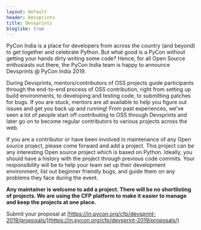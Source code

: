 ```yaml
---
layout: default
header: Devsprints
title: Devsprints
bloglike: true
---
```


PyCon India is a place for developers from across the country (and
beyond) to get together and celebrate Python. But what good is a PyCon
without getting your hands dirty writing some code? Hence, for all
Open Source enthusiasts out there, the PyCon India team is happy to
announce Devsprints @ PyCon India 2019.

During Devsprints, mentors/contributors of OSS projects guide
participants through the end-to-end process of OSS contribution, right
from setting up build environments, to developing and testing code, to
submitting patches for bugs. If you are stuck, mentors are all
available to help you figure out issues and get you back up and
running! From past experiences, we’ve seen a lot of people start off
contributing to OSS through Devsprints and later go on to become
regular contributors to various projects across the web.

If you are a contributor or have been involved in maintenance of any
Open source project, please come forward and add a project. This
project can be any interesting Open source project which is based on
Python. Ideally, you should have a history with the project through
previous code commits. Your responsibility will be to help your team
set up their development environment, list out beginner friendly bugs,
and guide them on any problems they face during the event.

**Any maintainer is welcome to add a project. There will be no
shortlisting of projects. We are using the CFP platform to make it
easier to manage and keep the projects at one place.**

Submit your proposal at
[https://in.pycon.org/cfp/devsprint-2019/proposals/](https://in.pycon.org/cfp/devsprint-2019/proposals/)

